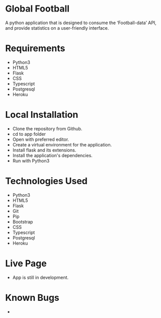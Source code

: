 # Global Football
A python application that is designed to consume the ‘Football-data’ API, and provide statistics on a user-friendly interface.


# Requirements
- Python3
- HTML5
- Flask
- CSS
- Typescript
- Postgresql
- Heroku

# Local Installation
- Clone the repository from Github.
- cd to app folder
- Open with preferred editor.
- Create a virtual environment for the application.
- Install flask and its extensions.
- Install the application's dependencies.
- Run with Python3

# Technologies Used
- Python3
- HTML5
- Flask
- Git
- Pip
- Bootstrap
- CSS
- Typescript
- Postgresql
- Heroku

# Live Page
- App is still in development.

# Known Bugs
-
